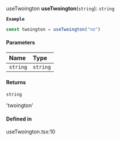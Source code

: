 useTwoington
**useTwoington**(`string`): `string`

**`Example`**

```ts
const twoington = useTwoington("no")
```

#### Parameters

| Name | Type |
| :------ | :------ |
| `string` | `string` |

#### Returns

`string`

'twoington'

#### Defined in

useTwoington.tsx:10